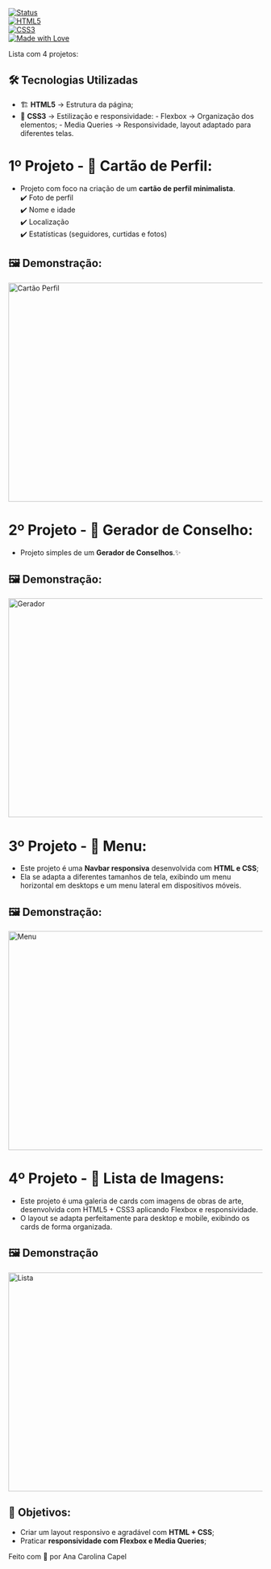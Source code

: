 [![Status](https://img.shields.io/badge/Status-Concluído-8A2BE2?style=flat-square)]()  
[![HTML5](https://img.shields.io/badge/HTML5-E34F26?style=flat-square&logo=html5&logoColor=white)]()  
[![CSS3](https://img.shields.io/badge/CSS3-1572B6?style=flat-square&logo=css3&logoColor=white)]()  
[![Made with Love](https://img.shields.io/badge/Made%20with-💜-ff69b4?style=flat-square)]()  

Lista com 4 projetos:

## 🛠️ Tecnologias Utilizadas

- 🏗 **HTML5** → Estrutura da página;  
- 🎨 **CSS3** → Estilização e responsividade: - Flexbox → Organização dos elementos;
                                              - Media Queries → Responsividade, layout adaptado para diferentes telas.
   

# 1º Projeto - 🪪 Cartão de Perfil:

- Projeto com foco na criação de um **cartão de perfil minimalista**.  
✔️ Foto de perfil  
✔️ Nome e idade  
✔️ Localização  
✔️ Estatísticas (seguidores, curtidas e fotos) 

## 🖼️ Demonstração:
<img width="577" height="433" alt="Cartão Perfil" src="https://github.com/user-attachments/assets/759ab313-47a7-48e9-9212-3ef56725605c" />

# 2º Projeto - 💬 Gerador de Conselho:

- Projeto simples de um **Gerador de Conselhos**.✨

## 🖼️ Demonstração:
<img width="577" height="433" alt="Gerador" src="https://github.com/user-attachments/assets/140ff639-0c5f-40d7-8eb9-6010a8f20701" />

# 3º Projeto - 🏦 Menu:

- Este projeto é uma **Navbar responsiva** desenvolvida com **HTML e CSS**;
- Ela se adapta a diferentes tamanhos de tela, exibindo um menu horizontal em desktops e um menu lateral em dispositivos móveis.  

## 🖼️ Demonstração:
<img width="577" height="433" alt="Menu" src="https://github.com/user-attachments/assets/09ce21cc-22fe-4ac5-a7ec-6fbf535d65e6" />

# 4º Projeto - 🎨 Lista de Imagens:

- Este projeto é uma galeria de cards com imagens de obras de arte, desenvolvida com HTML5 + CSS3 aplicando Flexbox e responsividade.
- O layout se adapta perfeitamente para desktop e mobile, exibindo os cards de forma organizada.

## 🖼️ Demonstração
<img width="577" height="433" alt="Lista" src="https://github.com/user-attachments/assets/9b34ce82-6853-44fc-9a25-c1cc1ce7b19c" />

## 🎯 Objetivos:

- Criar um layout responsivo e agradável com **HTML + CSS**;
- Praticar **responsividade com Flexbox e Media Queries**; 

Feito com 💜 por Ana Carolina Capel

